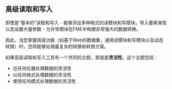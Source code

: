   <div id="readme" class="readme blob instapaper_body">
    <article class="markdown-body entry-content" itemprop="text"><h1><a id="user-content-advanced-reading-and-writing" class="anchor" aria-hidden="true" href="https://github.com/safesoftware/FMETraining/blob/Desktop-Advanced-2018/DesktopAdvanced3AdvancedR%2BW/3.00.AdvancedReadWrite.md#advanced-reading-and-writing"></a><font style="vertical-align: inherit;"><font style="vertical-align: inherit;">高级读取和写入</font></font></h1>
<p><font style="vertical-align: inherit;"><font style="vertical-align: inherit;">即使是“基本的”读取和写入 - 能够添加多种格式的读模块和写模块，导入要素类型以及设置大量参数 - 允许写模块在FME中构建非常强大的数据转换。</font></font></p>
<p><font style="vertical-align: inherit;"><font style="vertical-align: inherit;">因此，当您掌握高级功能（如基于Web的数据集，通用读模块和写模块以及动态转换）时，您将能够处理最复杂的转换和转换方案。</font></font></p>
<p><font style="vertical-align: inherit;"><font style="vertical-align: inherit;">如果高级读取和写入工具有一个共同的主题，那就是</font></font><strong><font style="vertical-align: inherit;"><font style="vertical-align: inherit;">灵活性</font></font></strong><font style="vertical-align: inherit;"><font style="vertical-align: inherit;">。</font><font style="vertical-align: inherit;">这个主题包括：</font></font></p>
<ul>
<li><font style="vertical-align: inherit;"><font style="vertical-align: inherit;">在任何位置处理数据的灵活性</font></font></li>
<li><font style="vertical-align: inherit;"><font style="vertical-align: inherit;">以任何格式处理数据的灵活性</font></font></li>
<li><font style="vertical-align: inherit;"><font style="vertical-align: inherit;">使用任何模式处理数据的灵活性</font></font></li>
</ul>
</article>
  </div>
</body></html>
